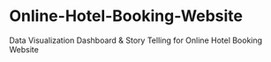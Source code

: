 # Online-Hotel-Booking-Website
Data Visualization Dashboard &amp; Story Telling for Online Hotel Booking Website
